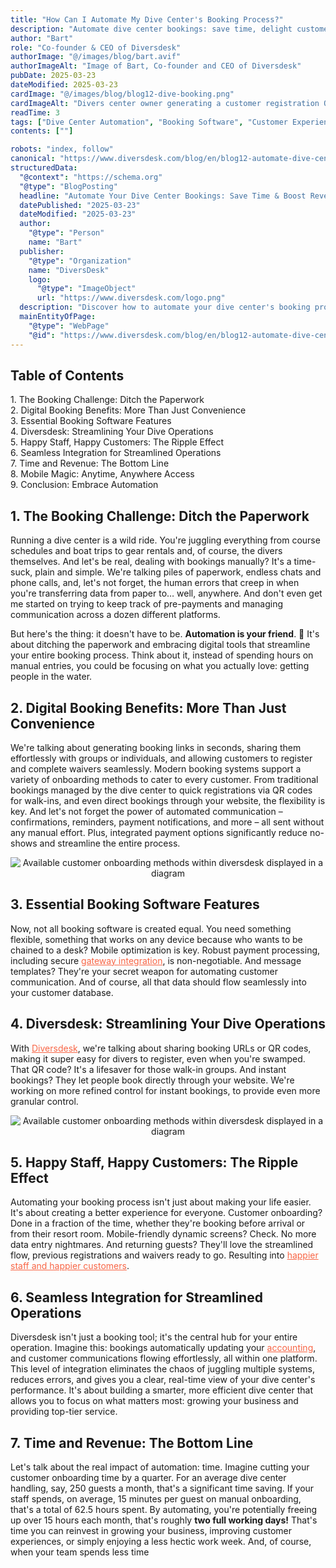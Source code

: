 ```yaml
---
title: "How Can I Automate My Dive Center's Booking Process?"
description: "Automate dive center bookings: save time, delight customers, and boost revenue"
author: "Bart"
role: "Co-founder & CEO of Diversdesk"
authorImage: "@/images/blog/bart.avif"
authorImageAlt: "Image of Bart, Co-founder and CEO of Diversdesk"
pubDate: 2025-03-23
dateModified: 2025-03-23
cardImage: "@/images/blog/blog12-dive-booking.png"
cardImageAlt: "Divers center owner generating a customer registration QR code on a laptop"
readTime: 3
tags: ["Dive Center Automation", "Booking Software", "Customer Experience", "Dive Business", "Diversdesk"]
contents: [""]

robots: "index, follow"
canonical: "https://www.diversdesk.com/blog/en/blog12-automate-dive-center-bookings"
structuredData:
  "@context": "https://schema.org"
  "@type": "BlogPosting"
  headline: "Automate Your Dive Center Bookings: Save Time & Boost Revenue"
  datePublished: "2025-03-23"
  dateModified: "2025-03-23"
  author:
    "@type": "Person"
    name: "Bart"
  publisher:
    "@type": "Organization"
    name: "DiversDesk"
    logo:
      "@type": "ImageObject"
      url: "https://www.diversdesk.com/logo.png"
  description: "Discover how to automate your dive center's booking process to save time, reduce errors, and enhance customer satisfaction. Learn about essential software features and how Diversdesk can streamline your operations."
  mainEntityOfPage:
    "@type": "WebPage"
    "@id": "https://www.diversdesk.com/blog/en/blog12-automate-dive-center-bookings"
---
```


<nav id="toc" class="mb-8">
  <h2 class="text-xl font-bold mb-3">Table of Contents</h2>
  <ul class="space-y-2 text-neutral-600 dark:text-neutral-400">
    <li><a href="#the-booking-challenge" class="hover:text-neutral-800 dark:hover:text-neutral-200">1. The Booking Challenge: Ditch the Paperwork</a></li>
    <li><a href="#digital-booking-benefits" class="hover:text-neutral-800 dark:hover:text-neutral-200">2. Digital Booking Benefits: More Than Just Convenience</a></li>
    <li><a href="#essential-software-features" class="hover:text-neutral-800 dark:hover:text-neutral-200">3. Essential Booking Software Features</a></li>
    <li><a href="#diversdesk-solution" class="hover:text-neutral-800 dark:hover:text-neutral-200">4. Diversdesk: Streamlining Your Dive Operations</a></li>
    <li><a href="#staff-customer-impact" class="hover:text-neutral-800 dark:hover:text-neutral-200">5. Happy Staff, Happy Customers: The Ripple Effect</a></li>
    <li><a href="#integration-efficiency" class="hover:text-neutral-800 dark:hover:text-neutral-200">6. Seamless Integration for Streamlined Operations</a></li>
    <li><a href="#time-revenue-boost" class="hover:text-neutral-800 dark:hover:text-neutral-200">7. Time and Revenue: The Bottom Line</a></li>
    <li><a href="#mobile-access" class="hover:text-neutral-800 dark:hover:text-neutral-200">8. Mobile Magic: Anytime, Anywhere Access</a></li>
    <li><a href="#conclusion" class="hover:text-neutral-800 dark:hover:text-neutral-200">9. Conclusion: Embrace Automation</a></li>
  </ul>
</nav>

<h2 id="the-booking-challenge" class="section-heading">1. The Booking Challenge: Ditch the Paperwork</h2>
<p>
Running a dive center is a wild ride. You're juggling everything from course schedules and boat trips to gear rentals and, of course, the divers themselves. And let's be real, dealing with bookings manually? It's a time-suck, plain and simple. We're talking piles of paperwork, endless chats and phone calls, and, let's not forget, the human errors that creep in when you're transferring data from paper to… well, anywhere. And don't even get me started on trying to keep track of pre-payments and managing communication across a dozen different platforms.
</p>
<p>
But here's the thing: it doesn't have to be. <b>Automation is your friend</b>. 🙂 It's about ditching the paperwork and embracing digital tools that streamline your entire booking process. Think about it, instead of spending hours on manual entries, you could be focusing on what you actually love: getting people in the water.
</p>

<h2 id="digital-booking-benefits" class="section-heading">2. Digital Booking Benefits: More Than Just Convenience</h2>
<p>
We're talking about generating booking links in seconds, sharing them effortlessly with groups or individuals, and allowing customers to register and complete waivers seamlessly. 
Modern booking systems support a variety of onboarding methods to cater to every customer. From traditional bookings managed by the dive center to quick registrations via QR codes for walk-ins, and even direct bookings through your website, the flexibility is key. And let's not forget the power of automated communication – confirmations, reminders, payment notifications, and more – all sent without any manual effort. Plus, integrated payment options significantly reduce no-shows and streamline the entire process.
</p>

<div style="text-align: center;">
  <img 
    src="/images/blog12-methods-of-onboarding.avif" 
    alt="Available customer onboarding methods within diversdesk displayed in a diagram"
    class="w-full md:w-full mx-auto"
  />
</div>

<h2 id="essential-software-features" class="section-heading">3. Essential Booking Software Features</h2>
<p>
Now, not all booking software is created equal. You need something flexible, something that works on any device because who wants to be chained to a desk? Mobile optimization is key. Robust payment processing, including secure <a href="https://stripe.com/en-my/resources/more/five-key-benefits-of-payment-gateways-for-businesses" target="_blank" rel="noopener noreferrer" style="color: #F86545">gateway integration</a>, is non-negotiable. And message templates? They're your secret weapon for automating customer communication. And of course, all that data should flow seamlessly into your customer database.
</p>

<h2 id="diversdesk-solution" class="section-heading">4. Diversdesk: Streamlining Your Dive Operations</h2>
<p>
With <a href="https://www.diversdesk.com/" target="_blank" rel="noopener noreferrer" style="color: #F86545">Diversdesk</a>, we're talking about sharing booking URLs or QR codes, making it super easy for divers to register, even when you're swamped. That QR code? It's a lifesaver for those walk-in groups. And instant bookings? They let people book directly through your website. We're working on more refined control for instant bookings, to provide even more granular control.
</p>

<div style="text-align: center;">
  <img 
    src="/images/blog12-Signing-digital-waiver.avif" 
    alt="Available customer onboarding methods within diversdesk displayed in a diagram"
    class="w-full md:w-full mx-auto"
  />
</div>

<h2 id="staff-customer-impact" class="section-heading">5. Happy Staff, Happy Customers: The Ripple Effect</h2>
<p>
Automating your booking process isn't just about making your life easier. It's about creating a better experience for everyone. Customer onboarding? Done in a fraction of the time, whether they're booking before arrival or from their resort room. Mobile-friendly dynamic screens? Check. No more data entry nightmares. And returning guests? They'll love the streamlined flow, previous registrations and waivers ready to go. Resulting into <a href="https://www.forbes.com/councils/forbesbusinesscouncil/2023/09/06/happy-employees-lead-to-happy-clients/" target="_blank" rel="noopener noreferrer" style="color: #F86545">happier staff and happier customers</a>. 
</p>

<h2 id="integration-efficiency" class="section-heading">6. Seamless Integration for Streamlined Operations</h2>
<p>
Diversdesk isn't just a booking tool; it's the central hub for your entire operation. Imagine this: bookings automatically updating your <a href="https://www.diversdesk.com/blog/en/blog4-dive-center-bookkeeping/" target="_blank" rel="noopener noreferrer" style="color: #F86545">accounting</a>, and customer communications flowing effortlessly, all within one platform. This level of integration eliminates the chaos of juggling multiple systems, reduces errors, and gives you a clear, real-time view of your dive center's performance. It's about building a smarter, more efficient dive center that allows you to focus on what matters most: growing your business and providing top-tier service.
</p>

<h2 id="time-revenue-boost" class="section-heading">7. Time and Revenue: The Bottom Line</h2>
<p>
Let's talk about the real impact of automation: time. Imagine cutting your customer onboarding time by a quarter. For an average dive center handling, say, 250 guests a month, that's a significant time saving. If your staff spends, on average, 15 minutes per guest on manual onboarding, that's a total of 62.5 hours spent. By automating, you're potentially freeing up over 15 hours each month, that's roughly <b>two full working days!</b> That's time you can reinvest in growing your business, improving customer experiences, or simply enjoying a less hectic work week. And, of course, when your team spends less time